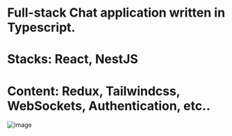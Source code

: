# Full-stack Chat application written in Typescript.
# Stacks: React, NestJS
# Content: Redux, Tailwindcss, WebSockets, Authentication, etc..
![image](https://user-images.githubusercontent.com/78446951/210581942-4d31603a-aad1-4b74-9ae4-70cadeda1e69.png)
